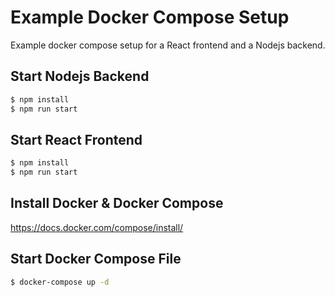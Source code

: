 # Example Docker Compose Setup

Example docker compose setup for a React frontend and a Nodejs backend.

## Start Nodejs Backend

```bash
$ npm install
$ npm run start
```

## Start React Frontend

```bash
$ npm install
$ npm run start
```

## Install Docker & Docker Compose

<a href="https://docs.docker.com/compose/install/" target="_blank">https://docs.docker.com/compose/install/</a>

## Start Docker Compose File

```bash
$ docker-compose up -d
```
